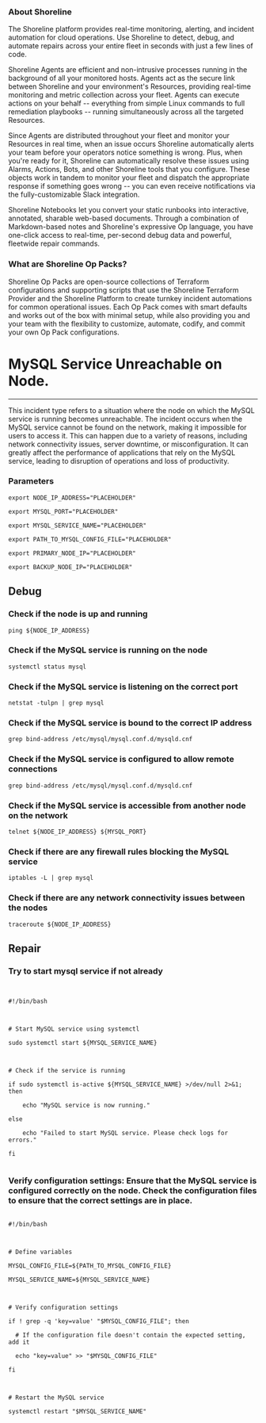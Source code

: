 
### About Shoreline
The Shoreline platform provides real-time monitoring, alerting, and incident automation for cloud operations. Use Shoreline to detect, debug, and automate repairs across your entire fleet in seconds with just a few lines of code.

Shoreline Agents are efficient and non-intrusive processes running in the background of all your monitored hosts. Agents act as the secure link between Shoreline and your environment's Resources, providing real-time monitoring and metric collection across your fleet. Agents can execute actions on your behalf -- everything from simple Linux commands to full remediation playbooks -- running simultaneously across all the targeted Resources.

Since Agents are distributed throughout your fleet and monitor your Resources in real time, when an issue occurs Shoreline automatically alerts your team before your operators notice something is wrong. Plus, when you're ready for it, Shoreline can automatically resolve these issues using Alarms, Actions, Bots, and other Shoreline tools that you configure. These objects work in tandem to monitor your fleet and dispatch the appropriate response if something goes wrong -- you can even receive notifications via the fully-customizable Slack integration.

Shoreline Notebooks let you convert your static runbooks into interactive, annotated, sharable web-based documents. Through a combination of Markdown-based notes and Shoreline's expressive Op language, you have one-click access to real-time, per-second debug data and powerful, fleetwide repair commands.

### What are Shoreline Op Packs?
Shoreline Op Packs are open-source collections of Terraform configurations and supporting scripts that use the Shoreline Terraform Provider and the Shoreline Platform to create turnkey incident automations for common operational issues. Each Op Pack comes with smart defaults and works out of the box with minimal setup, while also providing you and your team with the flexibility to customize, automate, codify, and commit your own Op Pack configurations.

# MySQL Service Unreachable on Node.
---

This incident type refers to a situation where the node on which the MySQL service is running becomes unreachable. The incident occurs when the MySQL service cannot be found on the network, making it impossible for users to access it. This can happen due to a variety of reasons, including network connectivity issues, server downtime, or misconfiguration. It can greatly affect the performance of applications that rely on the MySQL service, leading to disruption of operations and loss of productivity.

### Parameters
```shell
export NODE_IP_ADDRESS="PLACEHOLDER"

export MYSQL_PORT="PLACEHOLDER"

export MYSQL_SERVICE_NAME="PLACEHOLDER"

export PATH_TO_MYSQL_CONFIG_FILE="PLACEHOLDER"

export PRIMARY_NODE_IP="PLACEHOLDER"

export BACKUP_NODE_IP="PLACEHOLDER"
```

## Debug

### Check if the node is up and running
```shell
ping ${NODE_IP_ADDRESS}
```

### Check if the MySQL service is running on the node
```shell
systemctl status mysql
```

### Check if the MySQL service is listening on the correct port
```shell
netstat -tulpn | grep mysql
```

### Check if the MySQL service is bound to the correct IP address
```shell
grep bind-address /etc/mysql/mysql.conf.d/mysqld.cnf
```

### Check if the MySQL service is configured to allow remote connections
```shell
grep bind-address /etc/mysql/mysql.conf.d/mysqld.cnf
```

### Check if the MySQL service is accessible from another node on the network
```shell
telnet ${NODE_IP_ADDRESS} ${MYSQL_PORT}
```

### Check if there are any firewall rules blocking the MySQL service
```shell
iptables -L | grep mysql
```

### Check if there are any network connectivity issues between the nodes
```shell
traceroute ${NODE_IP_ADDRESS}
```

## Repair

### Try to start mysql service if not already
```shell


#!/bin/bash



# Start MySQL service using systemctl

sudo systemctl start ${MYSQL_SERVICE_NAME}



# Check if the service is running

if sudo systemctl is-active ${MYSQL_SERVICE_NAME} >/dev/null 2>&1; then

    echo "MySQL service is now running."

else

    echo "Failed to start MySQL service. Please check logs for errors."

fi


```

### Verify configuration settings: Ensure that the MySQL service is configured correctly on the node. Check the configuration files to ensure that the correct settings are in place.
```shell

#!/bin/bash



# Define variables

MYSQL_CONFIG_FILE=${PATH_TO_MYSQL_CONFIG_FILE}

MYSQL_SERVICE_NAME=${MYSQL_SERVICE_NAME}



# Verify configuration settings

if ! grep -q 'key=value' "$MYSQL_CONFIG_FILE"; then

  # If the configuration file doesn't contain the expected setting, add it

  echo "key=value" >> "$MYSQL_CONFIG_FILE"

fi



# Restart the MySQL service

systemctl restart "$MYSQL_SERVICE_NAME"


```